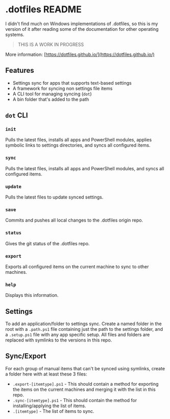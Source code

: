# .dotfiles README

I didn't find much on Windows implementations of .dotfiles, so this is my version of it after reading some of the documentation for other operating systems.

> THIS IS A WORK IN PROGRESS

More information: [https://dotfiles.github.io/](https://dotfiles.github.io/)

## Features

- Settings sync for apps that supports text-based settings
- A framework for syncing non settings file items
- A CLI tool for managing syncing (`dot`)
- A bin folder that's added to the path

## `dot` CLI

### `init`

Pulls the latest files, installs all apps and PowerShell modules, applies symbolic links to settings directories, and syncs all configured items.

### `sync`

Pulls the latest files, installs all apps and PowerShell modules, and syncs all configured items.

### `update`

Pulls the latest files to update synced settings.

### `save`

Commits and pushes all local changes to the .dotfiles origin repo.

### `status`

Gives the git status of the .dotfiles repo.

### `export`

Exports all configured items on the current machine to sync to other machines.

### `help`

Displays this information.

## Settings

To add an application/folder to settings sync. Create a named folder in the root with a `.path.ps1` file containing just the path to the settings folder, and a `.setup.ps1` file with any app specific setup. All files and folders are replaced with symlinks to the versions in this repo.

## Sync/Export

For each group of manual items that can't be synced using symlinks, create a folder here with at least these 3 files:

- `.export-[itemtype].ps1` - This should contain a method for exporting the items on the current machines and merging it with the list in this repo.
- `.sync-[itemtype].ps1` - This should contain the method for installing/applying the list of items.
- `.[itemtype]` - The list of items to sync.
